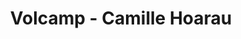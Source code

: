 ---
  name: Camille Hoarau
  title: Volcamp - Camille Hoarau
  abstract: 
  twitter: none
  photo: none
  linkedin: none
  keynotes: false
---